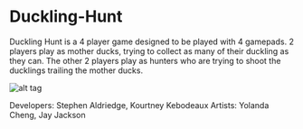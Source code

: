 # Duckling-Hunt

Duckling Hunt is a 4 player game designed to be played with 4 gamepads. 2 players play as mother ducks, trying to collect as many of their duckling as they can. The other 2 players play as hunters who are trying to shoot the ducklings trailing the mother ducks.

![alt tag](http://creativelogic.me/assets/images/projects/4.jpg)

Developers: Stephen Aldriedge, Kourtney Kebodeaux
Artists: Yolanda Cheng, Jay Jackson
